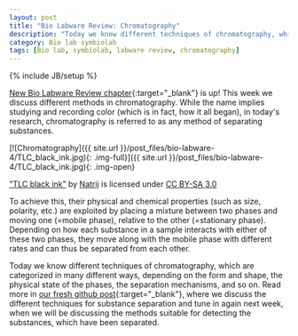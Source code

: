 ```yaml
---
layout: post
title: "Bio Labware Review: Chromatography"
description: "Today we know different techniques of chromatography, which are categorized in many different ways, depending on the form and shape, the physical state of the phases, the separation mechanisms, and so on. Read more in our fresh github post, where we discuss the different techniques for substance separation"
category: Bio lab symbiolab
tags: [Bio lab, symbiolab, labware review, chromatography]
---
```

{% include JB/setup %}


[New Bio Labware Review chapter](https://github.com/symbiolab/bio-labware/blob/master/040_chromatography_sep.md#chrom-sep){:target="_blank"} is up! This week we discuss different methods in chromatography. While the name implies studying and recording color (which is in fact, how it all began), in today's research, chromatography is referred to as any method of separating substances.

[![Chromatography]({{ site.url }}/post_files/bio-labware-4/TLC_black_ink.jpg){: .img-full}]({{ site.url }}/post_files/bio-labware-4/TLC_black_ink.jpg){: .img-open}
<div class="row quiet">
<div class="col-xs-12">
<a href="https://commons.wikimedia.org/wiki/File:TLC_black_ink.jpg" target="_blank">"TLC black ink"</a> by <a href="https://en.wikipedia.org/wiki/User:Natrij" target="_blank">Natrij</a> is licensed under <a href="https://creativecommons.org/licenses/by-sa/3.0/deed.en" target="_blank">CC BY-SA 3.0</a>
</div>
</div>

To achieve this, their physical and chemical properties (such as size, polarity, etc.) are exploited by placing a mixture between two phases and moving one (=mobile phase), relative to the other (=stationary phase). Depending on how each substance in a sample interacts with either of these two phases, they move along with the mobile phase with different rates and can thus be separated from each other.

Today we know different techniques of chromatography, which are categorized in many different ways, depending on the form and shape, the physical state of the phases, the separation mechanisms, and so on. Read more in [our fresh github post](https://github.com/symbiolab/bio-labware/blob/master/040_chromatography_sep.md#chrom-sep){:target="_blank"}, where we discuss the different techniques for substance separation and tune in again next week, when we will be discussing the methods suitable for detecting the substances, which have been separated.
